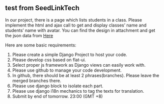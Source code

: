 ## test from SeedLinkTech

In our project, there is a page which lists students in a class. Please implement the html and ajax call to get and display classes’ name and students’ name with avatar. You can find the design in attachment and get the json data from [Here](http://42.121.35.233:9001/school/api/v1/class/my/?format=json&username=super&api_key=123456)
 
Here are some basic requirements:

1. Please create a simple Django Project to host your code.
1. Please develop css based on flat-ui.
1. Select proper js framework as Django views can easily work with.
1. Please use github to manage your code development.
1. In github, there should be at least 2 phrases(branches). Please leave the merged branches there.
1. Please use django block to isolate each part.
1. Please use django i18n mechanics to tag the texts for translation.
1. Submit by end of tomorrow. 23:00 (GMT +8)
